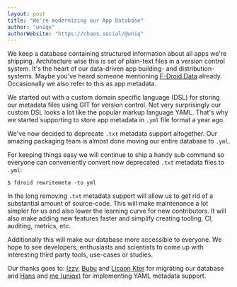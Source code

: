 ```yaml
---
layout: post
title: "We're modernizing our App Database"
author: "uniqx"
authorWebsite: "https://chaos.social/@uniq"
---
```


We keep a database containing structured information about all apps we're
shipping. Architecture wise this is set of plain-text files in a version
control system. It's the heart of our data-driven app building- and
distribution- systems. Maybe you've heard someone mentioning
[F-Droid Data](https://gitlab.com/fdroid/fdroiddata) already.
Occasionally we also refer to this as app metadata.

We started out with a custom domain specific language (DSL) for storing
our metadata files using GIT for version control. Not very surprisingly
our custom DSL looks a lot like the popular markup language YAML. That's
why we started supporting to store app metadata in `.yml` file format a
year ago.

We've now decided to deprecate `.txt` metadata support altogether. Our
amazing packaging team is almost done moving our entire database to
`.yml`.

For keeping things easy we will continue to ship a handy sub command
so everyone can conveniently convert now deprecated `.txt` metadata files
to `.yml`:

```
$ fdroid rewritemeta -to yml
```

In the long removing `.txt` metadata support will allow us to get rid of
a substantial amount of source-code. This will make maintenance a lot
simpler for us and also lower the learning curve for new contributors.
It will also make adding new features faster and simplify creating
tooling, CI, auditing, metrics, etc.

Additionally this will make our database more accessible to everyone. We
hope to see developers, enthusiasts and scientists to come up with
interesting third party tools, use-cases or studies.

Our thanks goes to: [Izzy](https://gitlab.com/IzzySoft),
[Bubu](https://gitlab.com/Bubu) and
[Licaon Kter](https://gitlab.com/licaon-kter) for migrating our
database and [Hans](https://gitlab.com/eighthave) and
[me (uniqx)](https://gitlab.com/uniqx) for implementing YAML metadata
support.
